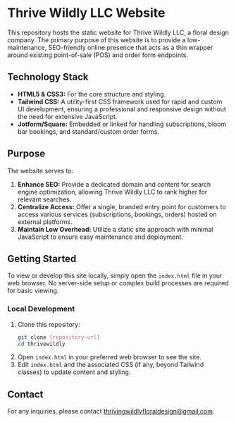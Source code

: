 # Thrive Wildly LLC Website

This repository hosts the static website for Thrive Wildly LLC, a floral design company. The primary purpose of this website is to provide a low-maintenance, SEO-friendly online presence that acts as a thin wrapper around existing point-of-sale (POS) and order form endpoints.

## Technology Stack

*   **HTML5 & CSS3:** For the core structure and styling.
*   **Tailwind CSS:** A utility-first CSS framework used for rapid and custom UI development, ensuring a professional and responsive design without the need for extensive JavaScript.
*   **Jotform/Square:** Embedded or linked for handling subscriptions, bloom bar bookings, and standard/custom order forms.

## Purpose

The website serves to:

1.  **Enhance SEO:** Provide a dedicated domain and content for search engine optimization, allowing Thrive Wildly LLC to rank higher for relevant searches.
2.  **Centralize Access:** Offer a single, branded entry point for customers to access various services (subscriptions, bookings, orders) hosted on external platforms.
3.  **Maintain Low Overhead:** Utilize a static site approach with minimal JavaScript to ensure easy maintenance and deployment.

## Getting Started

To view or develop this site locally, simply open the `index.html` file in your web browser. No server-side setup or complex build processes are required for basic viewing.

### Local Development

1.  Clone this repository:
    ```bash
    git clone [repository-url]
    cd thrivewildly
    ```
2.  Open `index.html` in your preferred web browser to see the site.
3.  Edit `index.html` and the associated CSS (if any, beyond Tailwind classes) to update content and styling.

## Contact

For any inquiries, please contact thrivingwildlyfloraldesign@gmail.com.
